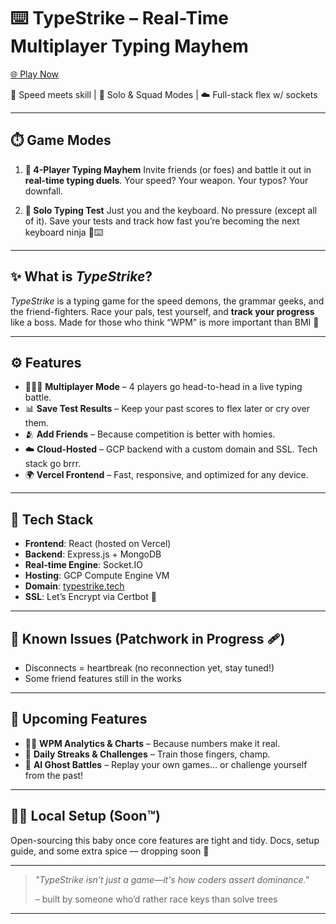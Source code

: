 # ⌨️ **TypeStrike** – Real-Time Multiplayer Typing Mayhem

[🌐 Play Now](https://typestrike.tech)

🧠 Speed meets skill | 👥 Solo & Squad Modes | ☁️ Full-stack flex w/ sockets

---

## ⏱️ Game Modes

1. **👾 4-Player Typing Mayhem**
   Invite friends (or foes) and battle it out in **real-time typing duels**. Your speed? Your weapon. Your typos? Your downfall.

2. **🧍 Solo Typing Test**
   Just you and the keyboard. No pressure (except all of it). Save your tests and track how fast you’re becoming the next keyboard ninja 🥷⌨️

---

## ✨ What is *TypeStrike*?

*TypeStrike* is a typing game for the speed demons, the grammar geeks, and the friend-fighters.
Race your pals, test yourself, and **track your progress** like a boss.
Made for those who think “WPM” is more important than BMI 😤

---

## ⚙️ Features

* 🧑‍🤝‍🧑 **Multiplayer Mode** – 4 players go head-to-head in a live typing battle.
* 📊 **Save Test Results** – Keep your past scores to flex later or cry over them.
* 🫂 **Add Friends** – Because competition is better with homies.
* ☁️ **Cloud-Hosted** – GCP backend with a custom domain and SSL. Tech stack go brrr.
* 🌍 **Vercel Frontend** – Fast, responsive, and optimized for any device.

---

## 🧪 Tech Stack

* **Frontend**: React (hosted on Vercel)
* **Backend**: Express.js + MongoDB
* **Real-time Engine**: Socket.IO
* **Hosting**: GCP Compute Engine VM
* **Domain**: [typestrike.tech](https://typestrike.tech)
* **SSL**: Let’s Encrypt via Certbot 🔐

---

## 🐛 Known Issues (Patchwork in Progress 🩹)

* Disconnects = heartbreak (no reconnection yet, stay tuned!)
* Some friend features still in the works

---

## 🔮 Upcoming Features

* 🧑‍🎓 **WPM Analytics & Charts** – Because numbers make it real.
* 📅 **Daily Streaks & Challenges** – Train those fingers, champ.
* 🧠 **AI Ghost Battles** – Replay your own games… or challenge yourself from the past!

---

## 🧑‍💻 Local Setup (Soon™️)

Open-sourcing this baby once core features are tight and tidy.
Docs, setup guide, and some extra spice — dropping soon 🚀

---

> *"TypeStrike isn't just a game—it's how coders assert dominance."*
> 
> – built by someone who’d rather race keys than solve trees

---
